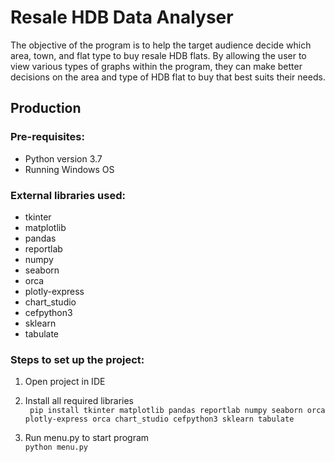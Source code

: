 # Resale HDB Data Analyser 
The objective of the program is to help the target audience decide which area, town, and flat type
to buy resale HDB flats. By allowing the user to view various types of graphs within the program, they can make better 
decisions on the area and type of HDB flat to buy that best suits their needs.  
## Production
### Pre-requisites:
- Python version 3.7  
- Running Windows OS
### External libraries used:
- tkinter
- matplotlib
- pandas
- reportlab
- numpy
- seaborn  
- orca
- plotly-express
- chart_studio
- cefpython3 
- sklearn
- tabulate
### Steps to set up the project:
1. Open project in IDE  

2. Install all required libraries  
``` pip install tkinter matplotlib pandas reportlab numpy seaborn orca plotly-express orca chart_studio cefpython3 sklearn tabulate```  
  
3. Run menu.py to start program  
```python menu.py```